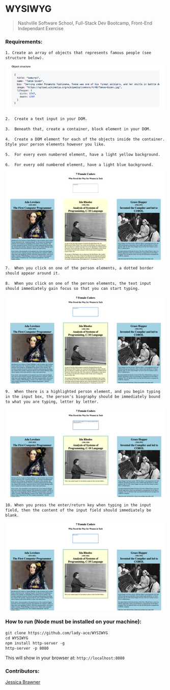 # WYSIWYG

> Nashville Software School, Full-Stack Dev Bootcamp, Front-End Independant Exercise
> 

### Requirements:
	1. Create an array of objects that represents famous people (see structure below).
![screenshot](images/object-structure.png)

	2.	Create a text input in your DOM.

	3.	Beneath that, create a container, block element in your DOM.

	4.	Create a DOM element for each of the objects inside the container. Style your person elements however you like.

	5.	For every even numbered element, have a light yellow background.

	6.	For every odd numbered element, have a light blue background.
![screenshot](images/wysisyg.png)

	7.	When you click on one of the person elements, a dotted border should appear around it.

	8.	When you click on one of the person elements, the text input should immediately gain focus so that you can start typing.
![screenshot](images/border.png)

	9.	When there is a highlighted person element, and you begin typing in the input box, the person's biography should be immediately bound to what you are typing, letter by letter.
![screenshot](images/bio.png)

	10.	When you press the enter/return key when typing in the input field, then the content of the input field should immediately be blank.
![screenshot](images/enter.png)

### How to run (Node must be installed on your machine):
```
git clone https://github.com/lady-ace/WYSIWYG
cd WYSIWYG
npm install http-server -g
http-server -p 8080
```

This will show in your browser at:
`http://localhost:8080`

### Contributors:
[Jessica Brawner](https://github.com/lady-ace)




